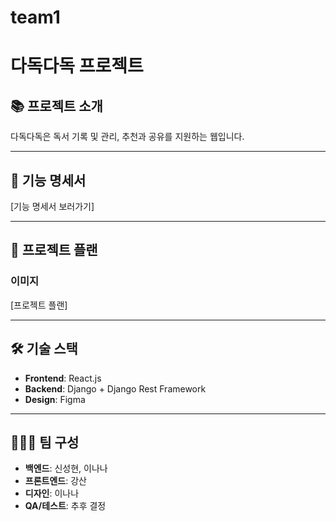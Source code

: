 # team1
# 다독다독 프로젝트

## 📚 프로젝트 소개
다독다독은 독서 기록 및 관리, 추천과 공유를 지원하는 웹입니다.

---

## 🔗 기능 명세서
[기능 명세서 보러가기]


---

## 📅 프로젝트 플랜
### 이미지
[프로젝트 플랜]

---

## 🛠️ 기술 스택
- **Frontend**: React.js
- **Backend**: Django + Django Rest Framework
- **Design**: Figma

---

## 🧑‍🤝‍🧑 팀 구성
- **백엔드**: 신성현, 이나나
- **프론트엔드**: 강산
- **디자인**: 이나나
- **QA/테스트**: 추후 결정
